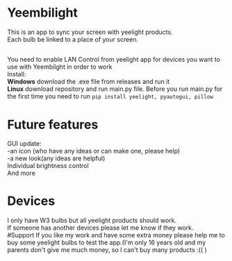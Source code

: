 # Yeembilight
This is an app to sync your screen with yeelight products.  
Each bulb be linked to a place of your screen.
##
You need to enable LAN Control from yeelight app for devices you want to use with Yeembilght in order to work  
Install:  
**Windows** download the .exe file from releases and run it  
**Linux** download repository and run main.py file. Before you run main.py for the first time you need to run ```pip install yeelight, pyautogui, pillow```
# Future features
GUI update:  
-an icon (who have any ideas or can make one, please help)  
-a new look(any ideas are helpful)  
Individual brightness control  
And more
# Devices  
I only have W3 bulbs but all yeelight products should work.  
If someone has another devices please let me know if they work.  
#Support
If you like my work and have some extra money please help me to buy some yeelight bulbs to test the app.(I'm only 16 years old and my parents don't give me much money, so I can't buy many products :(( )
